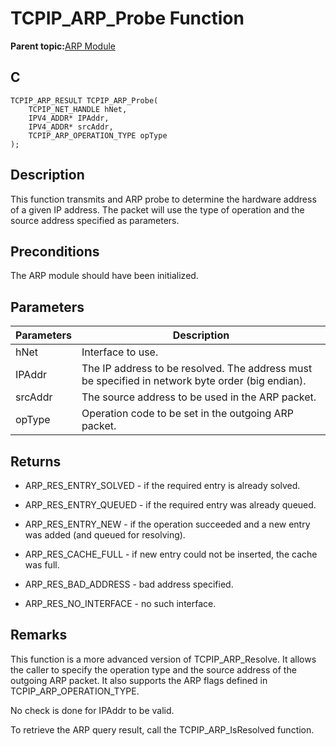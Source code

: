 # TCPIP\_ARP\_Probe Function

**Parent topic:**[ARP Module](GUID-3DCBF1EB-5623-4419-B244-DDD9B01704EE.md)

## C

```
TCPIP_ARP_RESULT TCPIP_ARP_Probe(
    TCPIP_NET_HANDLE hNet, 
    IPV4_ADDR* IPAddr, 
    IPV4_ADDR* srcAddr, 
    TCPIP_ARP_OPERATION_TYPE opType
);
```

## Description

This function transmits and ARP probe to determine the hardware address of a given IP address. The packet will use the type of operation and the source address specified as parameters.

## Preconditions

The ARP module should have been initialized.

## Parameters

|Parameters|Description|
|----------|-----------|
|hNet|Interface to use.|
|IPAddr|The IP address to be resolved. The address must be specified in network byte order \(big endian\).|
|srcAddr|The source address to be used in the ARP packet.|
|opType|Operation code to be set in the outgoing ARP packet.|

## Returns

-   ARP\_RES\_ENTRY\_SOLVED - if the required entry is already solved.

-   ARP\_RES\_ENTRY\_QUEUED - if the required entry was already queued.

-   ARP\_RES\_ENTRY\_NEW - if the operation succeeded and a new entry was added \(and queued for resolving\).

-   ARP\_RES\_CACHE\_FULL - if new entry could not be inserted, the cache was full.

-   ARP\_RES\_BAD\_ADDRESS - bad address specified.

-   ARP\_RES\_NO\_INTERFACE - no such interface.


## Remarks

This function is a more advanced version of TCPIP\_ARP\_Resolve. It allows the caller to specify the operation type and the source address of the outgoing ARP packet. It also supports the ARP flags defined in TCPIP\_ARP\_OPERATION\_TYPE.

No check is done for IPAddr to be valid.

To retrieve the ARP query result, call the TCPIP\_ARP\_IsResolved function.

